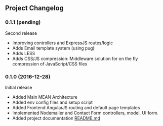 ## Project Changelog

<a name="0.1.1"></a>
### 0.1.1  (pending)

Second release
* Improving controllers and ExpressJS routes/logic
* Adds Email template system (using pug)
* Adds LESS
* Adds CSS/JS compression: Middleware solution for on the fly compression of JavaScript/CSS files

<a name="0.1.0"></a>
### 0.1.0  (2016-12-28)

Initial release
* Added Main MEAN Architecture
* Added env config files and setup script
* Added Frontend AngularJS routing and default page templates
* Implemented Nodemailer and Contact Form controllers, model, UI form.
* Added project documentation [README.md](README.md)